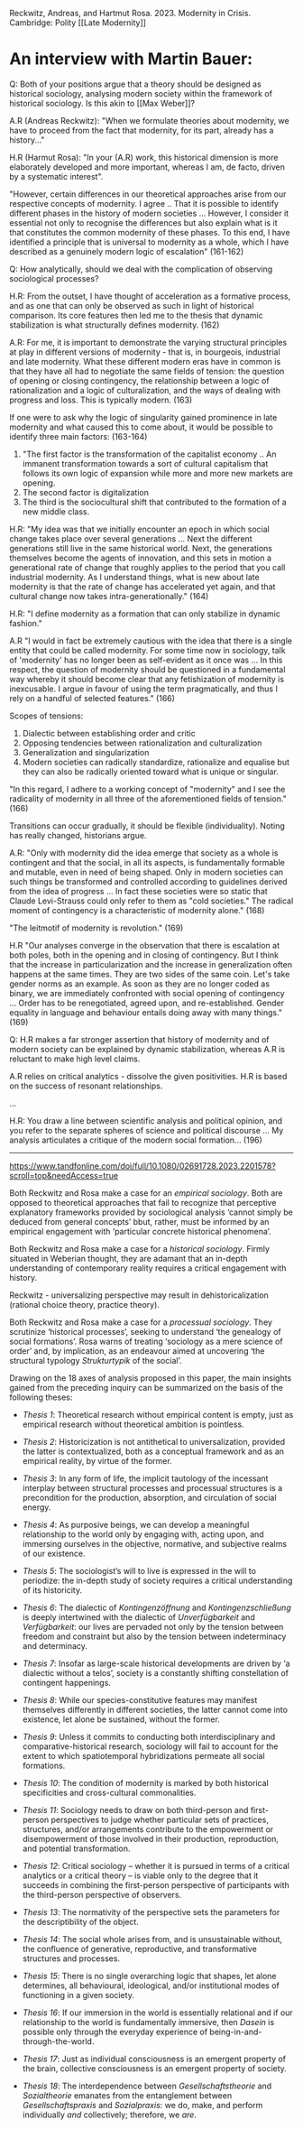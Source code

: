 Reckwitz, Andreas, and Hartmut Rosa. 2023. Modernity in Crisis. Cambridge: Polity
[[Late Modernity]]

# An interview with Martin Bauer:

Q: Both of your positions argue that a theory should be designed as historical sociology, analysing modern society within the framework of historical sociology. Is this akin to [[Max Weber]]?

A.R (Andreas Reckwitz): "When we formulate theories about modernity, we have to proceed from the fact that modernity, for its part, already has a history..."

H.R (Harmut Rosa): "In your (A.R) work, this historical dimension is more elaborately developed and more important, whereas I am, de facto, driven by a systematic interest".

"However, certain differences in our theoretical approaches arise from our respective concepts of modernity. I agree .. That it is possible to identify different phases in the history of modern societies ... However, I consider it essential not only to recognise the differences but also explain what is it that constitutes the common modernity of these phases. To this end, I have identified a principle that is universal to modernity as a whole, which I have described as a genuinely modern logic of escalation" (161-162)

Q: How analytically, should we deal with the complication of observing sociological processes?

H.R: From the outset, I have thought of acceleration as a formative process, and as one that can only be observed as such in light of historical comparison. Its core features then led me to the thesis that dynamic stabilization is what structurally defines modernity. (162)

A.R: For me, it is important to demonstrate the varying structural principles at play in different versions of modernity - that is, in bourgeois, industrial and late modernity. What these different modern eras have in common is that they have all had to negotiate the same fields of tension: the question of opening or closing contingency, the relationship between a logic of rationalization and a logic of culturalization, and the ways of dealing with progress and loss. This is typically modern. (163)

If one were to ask why the logic of singularity gained prominence in late modernity and what caused this to come about, it would be possible to identify three main factors: (163-164)
1. "The first factor is the transformation of the capitalist economy .. An immanent transformation towards a sort of cultural capitalism that follows its own logic of expansion while more and more new markets are opening.
2. The second factor is digitalization
3. The third is the sociocultural shift that contributed to the formation of a new middle class.

H.R: "My idea was that we initially encounter an epoch in which social change takes place over several generations ... Next the different generations still live in the same historical world. Next, the generations themselves become the agents of innovation, and this sets in motion a generational rate of change that roughly applies to the period that you call industrial modernity. As I understand things, what is new about late modernity is that the rate of change has accelerated yet again, and that cultural change now takes intra-generationally." (164)

H.R: "I define modernity as a formation that can only stabilize in dynamic fashion." 

A.R "I would in fact be extremely cautious with the idea that there is a single entity that could be called modernity. For some time now in sociology, talk of 'modernity' has no longer been as self-evident as it once was ... In this respect, the question of modernity should be questioned in a fundamental way whereby it should become clear that any fetishization of modernity is inexcusable. I argue in favour of using the term pragmatically, and thus I rely on a handful of selected features." (166)

Scopes of tensions:
1. Dialectic between establishing order and critic
2. Opposing tendencies between rationalization and culturalization
3. Generalization and singularization
4. Modern societies can radically standardize, rationalize and equalise but they can also be radically oriented toward what is unique or singular.

"In this regard, I adhere to a working concept of "modernity" and I see the radicality of modernity in all three of the aforementioned fields of tension." (166)

Transitions can occur gradually, it should be flexible (individuality). Noting has really changed, historians argue.

A.R: "Only with modernity did the idea emerge that society as a whole is contingent and that the social, in all its aspects, is fundamentally formable and mutable, even in need of being shaped. Only in modern societies can such things be transformed and controlled according to guidelines derived from the idea of progress ... In fact these societies were so static that Claude Levi-Strauss could only refer to them as "cold societies." The radical moment of contingency is a characteristic of modernity alone." (168)

"The leitmotif of modernity is revolution." (169)

H.R "Our analyses converge in the observation that there is escalation at both poles, both in the opening and in closing of contingency. But I think that the increase in particularization and the increase in generalization often happens at the same times. They are two sides of the same coin. Let's take gender norms as an example. As soon as they are no longer coded as binary, we are immediately confronted with social opening of contingency ... Order has to be renegotiated, agreed upon, and re-established. Gender equality in language and behaviour entails doing away with many things." (169)

Q: H.R makes a far stronger assertion that history of modernity and of modern society can be explained by dynamic stabilization, whereas A.R is reluctant to make high level claims.

A.R relies on critical analytics - dissolve the given positivities. H.R is based on the success of resonant relationships.

...

H.R: You draw a line between scientific analysis and political opinion, and you refer to the separate spheres of science and political discourse ... My analysis articulates a critique of the modern social formation... (196)

---

https://www.tandfonline.com/doi/full/10.1080/02691728.2023.2201578?scroll=top&needAccess=true

Both Reckwitz and Rosa make a case for an _empirical sociology_. Both are opposed to theoretical approaches that fail to recognize that perceptive explanatory frameworks provided by sociological analysis ‘cannot simply be deduced from general concepts’ bbut, rather, must be informed by an empirical engagement with ‘particular concrete historical phenomena’.

Both Reckwitz and Rosa make a case for a _historical sociology_. Firmly situated in Weberian thought, they are adamant that an in-depth understanding of contemporary reality requires a critical engagement with history.

Reckwitz - universalizing perspective may result in dehistoricalization (rational choice theory, practice theory).

Both Reckwitz and Rosa make a case for a _processual sociology_. They scrutinize ‘historical processes’, seeking to understand ‘the genealogy of social formations’. Rosa warns of treating ‘sociology as a mere science of order’ and, by implication, as an endeavour aimed at uncovering ‘the structural typology _Strukturtypik_ of the social’.

Drawing on the 18 axes of analysis proposed in this paper, the main insights gained from the preceding inquiry can be summarized on the basis of the following theses:

- _Thesis 1_: Theoretical research without empirical content is empty, just as empirical research without theoretical ambition is pointless.

- _Thesis 2_: Historicization is not antithetical to universalization, provided the latter is contextualized, both as a conceptual framework and as an empirical reality, by virtue of the former.

- _Thesis 3_: In any form of life, the implicit tautology of the incessant interplay between structural processes and processual structures is a precondition for the production, absorption, and circulation of social energy.

- _Thesis 4_: As purposive beings, we can develop a meaningful relationship to the world only by engaging with, acting upon, and immersing ourselves in the objective, normative, and subjective realms of our existence.

- _Thesis 5_: The sociologist’s will to live is expressed in the will to periodize: the in-depth study of society requires a critical understanding of its historicity.

- _Thesis 6_: The dialectic of _Kontingenzöffnung_ and _Kontingenzschließung_ is deeply intertwined with the dialectic of _Unverfügbarkeit_ and _Verfügbarkeit_: our lives are pervaded not only by the tension between freedom and constraint but also by the tension between indeterminacy and determinacy.

- _Thesis 7_: Insofar as large-scale historical developments are driven by ‘a dialectic without a telos’, society is a constantly shifting constellation of contingent happenings.

- _Thesis 8_: While our species-constitutive features may manifest themselves differently in different societies, the latter cannot come into existence, let alone be sustained, without the former.
    
- _Thesis 9_: Unless it commits to conducting both interdisciplinary and comparative-historical research, sociology will fail to account for the extent to which spatiotemporal hybridizations permeate all social formations.

- _Thesis 10_: The condition of modernity is marked by both historical specificities and cross-cultural commonalities.

- _Thesis 11_: Sociology needs to draw on both third-person and first-person perspectives to judge whether particular sets of practices, structures, and/or arrangements contribute to the empowerment or disempowerment of those involved in their production, reproduction, and potential transformation.

- _Thesis 12_: Critical sociology – whether it is pursued in terms of a critical analytics or a critical theory – is viable only to the degree that it succeeds in combining the first-person perspective of participants with the third-person perspective of observers.

- _Thesis 13_: The normativity of the perspective sets the parameters for the descriptibility of the object.

- _Thesis 14_: The social whole arises from, and is unsustainable without, the confluence of generative, reproductive, and transformative structures and processes.

- _Thesis 15_: There is no single overarching logic that shapes, let alone determines, all behavioural, ideological, and/or institutional modes of functioning in a given society.

- _Thesis 16_: If our immersion in the world is essentially relational and if our relationship to the world is fundamentally immersive, then _Dasein_ is possible only through the everyday experience of being-in-and-through-the-world.

- _Thesis 17_: Just as individual consciousness is an emergent property of the brain, collective consciousness is an emergent property of society.

- _Thesis 18_: The interdependence between _Gesellschaftstheorie_ and _Sozialtheorie_ emanates from the entanglement between _Gesellschaftspraxis_ and _Sozialpraxis_: we do, make, and perform individually _and_ collectively; therefore, we _are_.